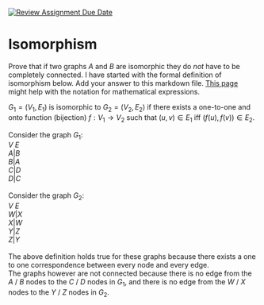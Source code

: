 [![Review Assignment Due Date](https://classroom.github.com/assets/deadline-readme-button-24ddc0f5d75046c5622901739e7c5dd533143b0c8e959d652212380cedb1ea36.svg)](https://classroom.github.com/a/QM7QGF1q)
# Isomorphism

Prove that if two graphs $A$ and $B$ are isomorphic they do *not* have to
be completely connected. I have started with the formal definition of
isomorphism below. Add your answer to this markdown file. [This
page](https://docs.github.com/en/get-started/writing-on-github/working-with-advanced-formatting/writing-mathematical-expressions)
might help with the notation for mathematical expressions.

$G_1=(V_1 , E_1)$ is isomorphic to $G_2 = (V_2, E_2)$ if there exists a
one-to-one and onto function (bijection) $f: V_1 \rightarrow V_2$ such that $(u,v)
\in E_1$ iff $(f(u),f(v)) \in E_2$.

Consider the graph $G_1$:
<br>
$V$  $E$<br>
$A | B$<br>
$B | A$<br>
$C | D$<br>
$D | C$<br>
<br>
Consider the graph $G_2$:<br>
$V$  $E$<br>
$W | X$<br>
$X | W$<br>
$Y | Z$<br>
$Z | Y$<br>
<br>
The above definition holds true for these graphs because there exists a one to one correspondence between every node and every edge.<br>
The graphs however are not connected because there is no edge from the $A$ / $B$ nodes to the $C$ / $D$ nodes in $G_1$, and there is no edge from the $W$ / $X$ nodes to the $Y$ / $Z$ nodes in $G_2$.
